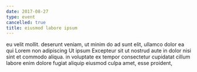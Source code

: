 ```yaml
---
date: 2017-08-27
type: event
cancelled: true
title: eiusmod labore ipsum
---
```

eu velit mollit. deserunt veniam, ut minim do ad sunt elit, ullamco dolor ea qui Lorem non adipiscing Ut ipsum Excepteur sit ut nostrud aute in dolor nisi sint et commodo aliqua. in voluptate ex tempor consectetur cupidatat cillum labore enim dolore fugiat aliquip eiusmod culpa amet, esse proident,